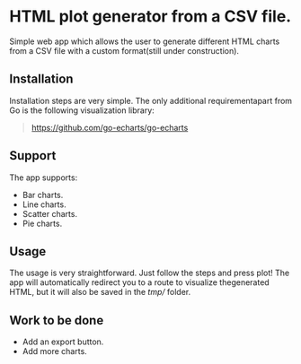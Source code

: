 # HTML plot generator from a CSV file.

Simple web app which allows the user to generate different HTML charts from a CSV file with a custom format(still under construction).

## Installation

Installation steps are very simple. The only additional requirementapart from Go is the following visualization library:

> https://github.com/go-echarts/go-echarts


## Support

The app supports:
- Bar charts.
- Line charts.
- Scatter charts.
- Pie charts.

## Usage

The usage is very straightforward. Just follow the steps and press plot!
The app will automatically redirect you to a route to visualize thegenerated HTML, but it will also be saved in the *tmp/* folder.

## Work to be done

- Add an export button.
- Add more charts.

	
